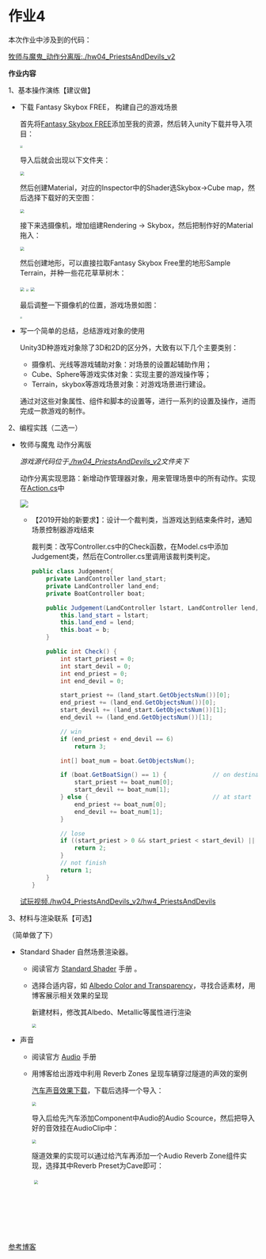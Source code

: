 # 作业4

本次作业中涉及到的代码：

[牧师与魔鬼_动作分离版:./hw04_PriestsAndDevils_v2](./hw04_PriestsAndDevils_v2)

**作业内容**

1、基本操作演练【建议做】

- 下载 Fantasy Skybox FREE， 构建自己的游戏场景

  首先将[Fantasy Skybox FREE](https://assetstore.unity.com/packages/2d/textures-materials/sky/fantasy-skybox-free-18353)添加至我的资源，然后转入unity下载并导入项目：

  <img src="./images/hw4_1.png" style="zoom:33%;" />

  导入后就会出现以下文件夹：

  <img src="./images/hw4_2.png" style="zoom:50%;" />

  

  然后创建Material，对应的Inspector中的Shader选Skybox->Cube map，然后选择下载好的天空图：

  <img src="./images/hw4_3.png" style="zoom:50%;" />

  接下来选摄像机，增加组建Rendering -> Skybox，然后把制作好的Material拖入：

  <img src="./images/hw4_4.png" style="zoom:50%;" />

  然后创建地形，可以直接拉取Fantasy Skybox Free里的地形Sample Terrain，并种一些花花草草树木：

  <img src="./images/hw4_5.png" style="zoom:50%;" />

  <img src="./images/hw4_6.png" style="zoom: 33%;" />

  <img src="./images/hw4_7.png" style="zoom:50%;" />

  最后调整一下摄像机的位置，游戏场景如图：

  <img src="./images/hw4_8.png" style="zoom: 25%;" />

  

- 写一个简单的总结，总结游戏对象的使用

  Unity3D种游戏对象除了3D和2D的区分外，大致有以下几个主要类别：

  * 摄像机、光线等游戏辅助对象：对场景的设置起辅助作用；
  * Cube、Sphere等游戏实体对象：实现主要的游戏操作等；
  * Terrain，skybox等游戏场景对象：对游戏场景进行建设。

  通过对这些对象属性、组件和脚本的设置等，进行一系列的设置及操作，进而完成一款游戏的制作。

  

2、编程实践（二选一）

- 牧师与魔鬼 动作分离版

  *游戏源代码位于[./hw04_PriestsAndDevils_v2](./hw04_PriestsAndDevils_v2)文件夹下*

  动作分离实现思路：新增动作管理器对象，用来管理场景中的所有动作。实现在[Action.cs](./hw04_PriestsAndDevils_v2/Assets/Scripts/Actions.cs)中

  ![](./images/hw4_9.png)

  

  - 【2019开始的新要求】：设计一个裁判类，当游戏达到结束条件时，通知场景控制器游戏结束

    裁判类：改写Controller.cs中的Check函数，在Model.cs中添加Judgement类，然后在Controller.cs里调用该裁判类判定。

    ```csharp
    public class Judgement{
        private LandController land_start;
        private LandController land_end;
        private BoatController boat; 
    
        public Judgement(LandController lstart, LandController lend, BoatController b) {
            this.land_start = lstart;
            this.land_end = lend;
            this.boat = b;
        }
    
        public int Check() {
            int start_priest = 0;
            int start_devil = 0;
            int end_priest = 0;
            int end_devil = 0;
    
            start_priest += (land_start.GetObjectsNum())[0];
            end_priest += (land_end.GetObjectsNum())[0];
            start_devil += (land_start.GetObjectsNum())[1];
            end_devil += (land_end.GetObjectsNum())[1];
    
            // win
            if (end_priest + end_devil == 6)        
                return 3;
    
            int[] boat_num = boat.GetObjectsNum();
    
            if (boat.GetBoatSign() == 1) {             // on destination
                start_priest += boat_num[0];
                start_devil += boat_num[1];
            } else {                                   // at start                               
                end_priest += boat_num[0];
                end_devil += boat_num[1];
            }
    
            // lose
            if ((start_priest > 0 && start_priest < start_devil) || (end_priest > 0 && end_priest < end_devil)) { //失败
                return 2;
            }
            // not finish
            return 1;                           
        }
    }
    ```

  [试玩视频./hw04_PriestsAndDevils_v2/hw4_PriestsAndDevils](./hw04_PriestsAndDevils_v2)

  

3、材料与渲染联系【可选】

（简单做了下）

- Standard Shader 自然场景渲染器。
  - 阅读官方 [Standard Shader](https://docs.unity3d.com/Manual/shader-StandardShader.html) 手册 。
  
  - 选择合适内容，如 [Albedo Color and Transparency](https://docs.unity3d.com/Manual/StandardShaderMaterialParameterAlbedoColor.html)，寻找合适素材，用博客展示相关效果的呈现
  
    新建材料，修改其Albedo、Metallic等属性进行渲染
  
    <img src="./images/hw4_10.png" style="zoom:50%;" />

- 声音
  - 阅读官方 [Audio](https://docs.unity3d.com/Manual/Audio.html) 手册
  
  - 用博客给出游戏中利用 Reverb Zones 呈现车辆穿过隧道的声效的案例
  
    [汽车声音效果下载](https://assetstore.unity.com/packages/audio/sound-fx/transportation/i6-german-free-engine-sound-pack-106037)，下载后选择一个导入：
  
    <img src="./images/hw4_12.png" style="zoom:50%;" />
  
    导入后给先汽车添加Component中Audio的Audio Scource，然后把导入好的音效挂在AudioClip中：
  
    <img src="./images/hw4_13.png" style="zoom:50%;" />
  
    隧道效果的实现可以通过给汽车再添加一个Audio Reverb Zone组件实现，选择其中Reverb Preset为Cave即可：
  
    ​		<img src="./images/hw4_14.png" style="zoom:50%;" />

<br><br><br><br><br>

[参考博客](https://blog.csdn.net/kjhmh2/article/details/101771523)